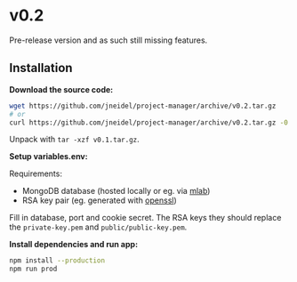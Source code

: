 # v0.2

Pre-release version and as such still missing features.

## Installation

**Download the source code:**

```bash
wget https://github.com/jneidel/project-manager/archive/v0.2.tar.gz
# or
curl https://github.com/jneidel/project-manager/archive/v0.2.tar.gz -0
```

Unpack with `tar -xzf v0.1.tar.gz`.

**Setup variables.env:**

Requirements:

- MongoDB database (hosted locally or eg. via [mlab](https://mlab.com/))
- RSA key pair (eg. generated with [openssl](https://www.openssl.org/))

Fill in database, port and cookie secret. The RSA keys they should replace the `private-key.pem` and `public/public-key.pem`.

**Install dependencies and run app:**

```bash
npm install --production
npm run prod
```
